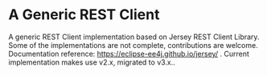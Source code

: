 # A Generic REST Client
A generic REST Client implementation based on Jersey REST Client Library. Some of the implementations are not complete, contributions are welcome. Documentation reference: https://eclipse-ee4j.github.io/jersey/ . Current implementation makes use v2.x,  migrated to v3.x..
